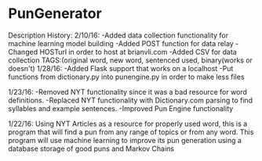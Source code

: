 # PunGenerator
Description History:
2/10/16:
-Added data collection functionality for machine learning model building
-Added POST function for data relay
-Changed HOSTurl in order to host at brianvli.com
-Added CSV for data collection TAGS:(original word, new word, sentenced used, binary(works or doesn't)
1/28/16:
-Added Flask support that works on a localhost
-Put functions from dictionary.py into punengine.py in order to make less files

1/23/16:
-Removed NYT functionality since it was a bad resource for word definitions.
-Replaced NYT functionality with Dictionary.com parsing to find syllables and
example sentences.
-Improved Pun Engine functionality

1/22/16:
Using NYT Articles as a resource for properly used word, this is a program that
will find a pun from any range of topics or from any word. This program will use
machine learning to improve its pun generation using a database storage of good
puns and Markov Chains
